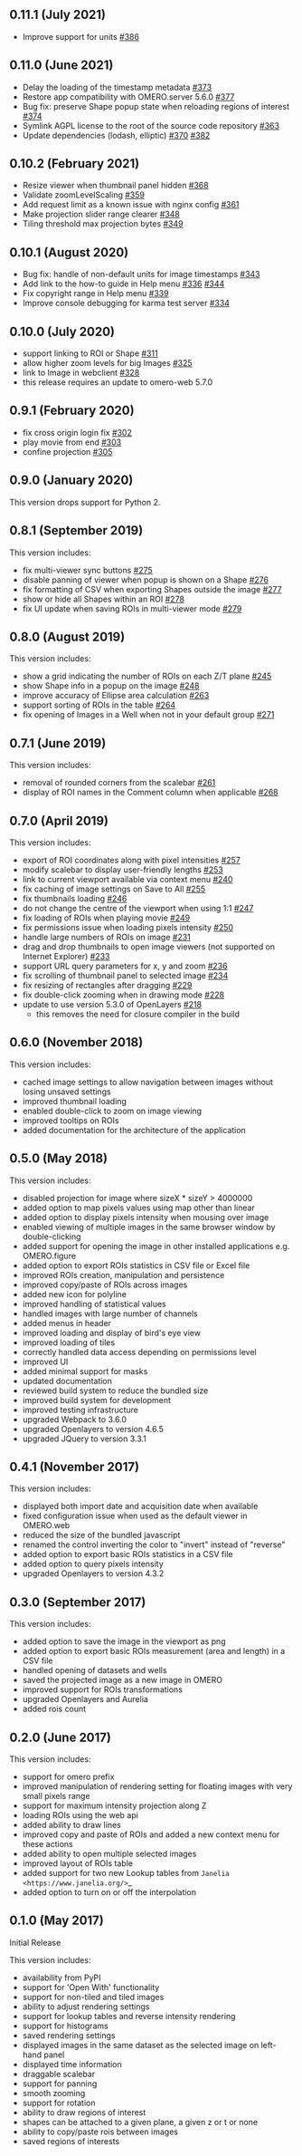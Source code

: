 0.11.1 (July 2021)
------------------

- Improve support for units [#386](https://github.com/ome/omero-iviewer/pull/386)

0.11.0 (June 2021)
------------------

- Delay the loading of the timestamp metadata [#373](https://github.com/ome/omero-iviewer/pull/373)
- Restore app compatibility with OMERO.server 5.6.0 [#377](https://github.com/ome/omero-iviewer/pull/377)
- Bug fix: preserve Shape popup state when reloading regions of interest [#374](https://github.com/ome/omero-iviewer/pull/374)
- Symlink AGPL license to the root of the source code repository [#363](https://github.com/ome/omero-iviewer/pull/363)
- Update dependencies (lodash, elliptic) [#370](https://github.com/ome/omero-iviewer/pull/370) [#382](https://github.com/ome/omero-iviewer/pull/382)

0.10.2 (February 2021)
----------------------

- Resize viewer when thumbnail panel hidden [#368](https://github.com/ome/omero-iviewer/pull/368)
- Validate zoomLevelScaling [#359](https://github.com/ome/omero-iviewer/pull/359)
- Add request limit as a known issue with nginx config [#361](https://github.com/ome/omero-iviewer/pull/361)
- Make projection slider range clearer [#348](https://github.com/ome/omero-iviewer/pull/348)
- Tiling threshold max projection bytes [#349](https://github.com/ome/omero-iviewer/pull/349)

0.10.1 (August 2020)
--------------------

- Bug fix: handle of non-default units for image timestamps [#343](https://github.com/ome/omero-iviewer/pull/343)
- Add link to the how-to guide in Help menu [#336](https://github.com/ome/omero-iviewer/pull/336) [#344](https://github.com/ome/omero-iviewer/pull/344)
- Fix copyright range in Help menu [#339](https://github.com/ome/omero-iviewer/pull/339)
- Improve console debugging for karma test server [#334](https://github.com/ome/omero-iviewer/pull/334)

0.10.0 (July 2020)
------------------

- support linking to ROI or Shape [#311](https://github.com/ome/omero-iviewer/pull/311)
- allow higher zoom levels for big Images [#325](https://github.com/ome/omero-iviewer/pull/325)
- link to Image in webclient [#328](https://github.com/ome/omero-iviewer/pull/328)
- this release requires an update to omero-web 5.7.0

0.9.1 (February 2020)
---------------------

- fix cross origin login fix [#302](https://github.com/ome/omero-iviewer/pull/302)
- play movie from end [#303](https://github.com/ome/omero-iviewer/pull/303)
- confine projection [#305](https://github.com/ome/omero-iviewer/pull/305)

0.9.0 (January 2020)
--------------------

This version drops support for Python 2.

0.8.1 (September 2019)
----------------------

This version includes:

- fix multi-viewer sync buttons [#275](https://github.com/ome/omero-iviewer/pull/275)
- disable panning of viewer when popup is shown on a Shape [#276](https://github.com/ome/omero-iviewer/pull/276)
- fix formatting of CSV when exporting Shapes outside the image [#277](https://github.com/ome/omero-iviewer/pull/277)
- show or hide all Shapes within an ROI [#278](https://github.com/ome/omero-iviewer/pull/278)
- fix UI update when saving ROIs in multi-viewer mode [#279](https://github.com/ome/omero-iviewer/pull/279)

0.8.0 (August 2019)
-------------------

This version includes:

- show a grid indicating the number of ROIs on each Z/T plane [#245](https://github.com/ome/omero-iviewer/pull/245)
- show Shape info in a popup on the image [#248](https://github.com/ome/omero-iviewer/pull/248)
- improve accuracy of Ellipse area calculation [#263](https://github.com/ome/omero-iviewer/pull/263)
- support sorting of ROIs in the table [#264](https://github.com/ome/omero-iviewer/pull/264)
- fix opening of Images in a Well when not in your default group [#271](https://github.com/ome/omero-iviewer/pull/271)

0.7.1 (June 2019)
-----------------

This version includes:

- removal of rounded corners from the scalebar [#261](https://github.com/ome/omero-iviewer/pull/261)
- display of ROI names in the Comment column when applicable [#268](https://github.com/ome/omero-iviewer/pull/268)

0.7.0 (April 2019)
------------------

This version includes:

- export of ROI coordinates along with pixel intensities [#257](https://github.com/ome/omero-iviewer/pull/257)
- modify scalebar to display user-friendly lengths [#253](https://github.com/ome/omero-iviewer/pull/253)
- link to current viewport available via context menu [#240](https://github.com/ome/omero-iviewer/pull/240)
- fix caching of image settings on Save to All [#255](https://github.com/ome/omero-iviewer/pull/255)
- fix thumbnails loading [#246](https://github.com/ome/omero-iviewer/pull/246)
- do not change the centre of the viewport when using 1:1 [#247](https://github.com/ome/omero-iviewer/pull/247)
- fix loading of ROIs when playing movie [#249](https://github.com/ome/omero-iviewer/pull/249)
- fix permissions issue when loading pixels intensity [#250](https://github.com/ome/omero-iviewer/pull/250)
- handle large numbers of ROIs on image [#231](https://github.com/ome/omero-iviewer/pull/231)
- drag and drop thumbnails to open image viewers (not supported on Internet Explorer) [#233](https://github.com/ome/omero-iviewer/pull/233)
- support URL query parameters for x, y and zoom [#236](https://github.com/ome/omero-iviewer/pull/236)
- fix scrolling of thumbnail panel to selected image [#234](https://github.com/ome/omero-iviewer/pull/234)
- fix resizing of rectangles after dragging [#229](https://github.com/ome/omero-iviewer/pull/229)
- fix double-click zooming when in drawing mode [#228](https://github.com/ome/omero-iviewer/pull/228)
- update to use version 5.3.0 of OpenLayers [#218](https://github.com/ome/omero-iviewer/pull/218)
    - this removes the need for closure compiler in the build

0.6.0 (November 2018)
---------------------

This version includes:

- cached image settings to allow navigation between images without losing unsaved settings
- improved thumbnail loading
- enabled double-click to zoom on image viewing
- improved tooltips on ROIs
- added documentation for the architecture of the application

0.5.0 (May 2018)
----------------

This version includes:

- disabled projection for image where sizeX * sizeY > 4000000
- added option to map pixels values using map other than linear
- added option to display pixels intensity when mousing over image
- enabled viewing of multiple images in the same browser window by double-clicking
- added support for opening the image in other installed applications e.g. OMERO.figure
- added option to export ROIs statistics in CSV file or Excel file
- improved ROIs creation, manipulation and persistence
- improved copy/paste of ROIs across images
- added new icon for polyline
- improved handling of statistical values
- handled images with large number of channels
- added menus in header
- improved loading and display of bird's eye view
- improved loading of tiles
- correctly handled data access depending on permissions level
- improved UI
- added minimal support for masks
- updated documentation
- reviewed build system to reduce the bundled size
- improved build system for development
- improved testing infrastructure
- upgraded Webpack to 3.6.0
- upgraded Openlayers to version 4.6.5
- upgraded JQuery to version 3.3.1


0.4.1 (November 2017)
---------------------

This version includes:

- displayed both import date and acquisition date when available
- fixed configuration issue when used as the default viewer in OMERO.web
- reduced the size of the bundled javascript
- renamed the control inverting the color to "invert" instead of "reverse"
- added option to export basic ROIs statistics in a CSV file
- added option to query pixels intensity
- upgraded Openlayers to version 4.3.2


0.3.0 (September 2017)
----------------------

This version includes:

- added option to save the image in the viewport as png
- added option to export basic ROIs measurement (area and length) in a CSV file
- handled opening of datasets and wells
- saved the projected image as a new image in OMERO
- improved support for ROIs transformations
- upgraded Openlayers and Aurelia
- added rois count


0.2.0 (June 2017)
----------------

This version includes:

- support for omero prefix
- improved manipulation of rendering setting for floating images with very small pixels range
- support for maximum intensity projection along Z
- loading ROIs using the web api
- added ability to draw lines
- improved copy and paste of ROIs and added a new context menu for these actions
- added ability to open multiple selected images
- improved layout of ROIs table
- added support for two new Lookup tables from `Janelia <https://www.janelia.org/>`_
- added option to turn on or off the interpolation


0.1.0 (May 2017)
----------------

Initial Release

This version includes:

- availability from PyPI
- support for 'Open With' functionality
- support for non-tiled and tiled images
- ability to adjust rendering settings
- support for lookup tables and reverse intensity rendering
- support for histograms
- saved rendering settings
- displayed images in the same dataset as the selected image on left-hand panel
- displayed time information
- draggable scalebar
- support for panning
- smooth zooming
- support for rotation
- ability to draw regions of interest
- shapes can be attached to a given plane, a given z or t or none
- ability to copy/paste rois between images
- saved regions of interests
